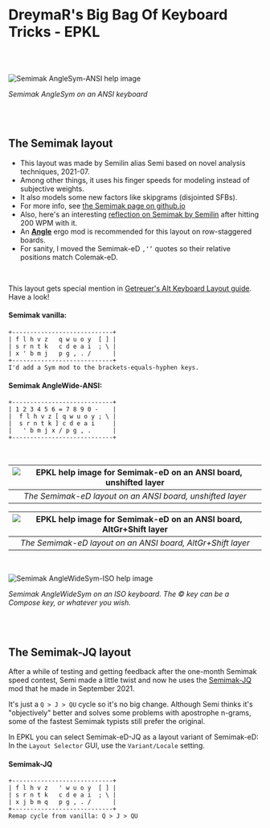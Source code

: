 DreymaR's Big Bag Of Keyboard Tricks - EPKL
===========================================
<br><br>

![Semimak AngleSym-ANSI help image](./Semimak_ANS-AS_EPKL.png)

_Semimak AngleSym on an ANSI keyboard_

<br><br>

The Semimak layout
------------------
- This layout was made by Semilin alias Semi based on novel analysis techniques, 2021-07.
- Among other things, it uses his finger speeds for modeling instead of subjective weights.
- It also models some new factors like skipgrams (disjointed SFBs).
- For more info, see [the Semimak page on github.io][SemGit]
- Also, here's an interesting [reflection on Semimak by Semilin][Sem200] after hitting 200 WPM with it.
- An [**Angle**][ErgAWi] ergo mod is recommended for this layout on row-staggered boards.
- For sanity, I moved the Semimak-eD `‚‘’` quotes so their relative positions match Colemak-eD.
<br>

This layout gets special mention in [Getreuer's Alt Keyboard Layout guide][GetAKL]. Have a look!
<br>

#### Semimak vanilla:
```
+----------------------------+
| f l h v z   q w u o y  [ ] |
| s r n t k   c d e a i  ; \ |
| x ' b m j   p g , . /      |
+----------------------------+
I'd add a Sym mod to the brackets-equals-hyphen keys.
```

#### Semimak AngleWide-ANSI:
```
+----------------------------+
| 1 2 3 4 5 6 = 7 8 9 0 -    |
|  f l h v z [ q w u o y ; \ |
|  s r n t k ] c d e a i     |
|   ' b m j x / p g , .      |
+----------------------------+
```

<br>

|![EPKL help image for Semimak-eD on an ANSI board, unshifted layer](./Sem-eD_ANS/state0.png)|
|   :---:   |
|_The Semimak-eD layout on an ANSI board, unshifted layer_|

|![EPKL help image for Semimak-eD on an ANSI board, AltGr+Shift layer](./Sem-eD_ANS/state7.png)|
|   :---:   |
|_The Semimak-eD layout on an ANSI board, AltGr+Shift layer_|

<br>

![Semimak AngleWideSym-ISO help image](./Semimak_ISO-AWS_EPKL.png)

_Semimak AngleWideSym on an ISO keyboard. The © key can be a Compose key, or whatever you wish._

<br><br>


The Semimak-JQ layout
---------------------
After a while of testing and getting feedback after the one-month Semimak speed contest, Semi made a little twist and now he uses the [Semimak-JQ][Sem_JQ] mod that he made in September 2021.

It's just a `Q > J > QU` cycle so it's no big change. Although Semi thinks it's "objectively" better and solves some problems with apostrophe n-grams, some of the fastest Semimak typists still prefer the original.

In EPKL you can select Semimak-eD-JQ as a layout variant of Semimak-eD: In the `Layout Selector` GUI, use the `Variant/Locale` setting.
<br>

#### Semimak-JQ
```
+----------------------------+
| f l h v z   ' w u o y  [ ] |
| s r n t k   c d e a i  ; \ |
| x j b m q   p g , . /      |
+----------------------------+
Remap cycle from vanilla: Q > J > QU
```


[SemGit]: https://semilin.github.io/semimak/                    (Semimak on GitHub.io)
[Sem_JQ]: https://semilin.github.io/semimak/#org0e746fb         (Semimak-JQ)
[Sem200]: https://semilin.github.io/blog/hitting_200wpm.html    (Semilin on hitting 200 WPM)
[ErgAWi]: https://dreymar.colemak.org/ergo-mods.html#angle-wide (DreymaR's BigBag on Angle+Wide ergo mods)
[ErgCrl]: https://dreymar.colemak.org/ergo-mods.html#curl-dh    (DreymaR's BigBag on the Curl-DH ergo mod)
[ErgSym]: https://dreymar.colemak.org/ergo-mods.html#symbols    (DreymaR's BigBag on the Symbols ergo mod)
[GetAKL]: https://getreuer.info/posts/keyboards/alt-layouts/index.html#which-alt-keyboard-layout-should-i-learn (Pascal Getreuer's Alt Keyboard Layout guide)
